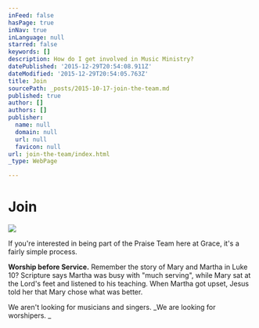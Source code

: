 ```yaml
---
inFeed: false
hasPage: true
inNav: true
inLanguage: null
starred: false
keywords: []
description: How do I get involved in Music Ministry?
datePublished: '2015-12-29T20:54:08.911Z'
dateModified: '2015-12-29T20:54:05.763Z'
title: Join
sourcePath: _posts/2015-10-17-join-the-team.md
published: true
author: []
authors: []
publisher:
  name: null
  domain: null
  url: null
  favicon: null
url: join-the-team/index.html
_type: WebPage

---
```

# Join
![](https://s3-us-west-2.amazonaws.com/the-grid-img/p/e5974284232f72b1d3ff5a7ea33c0fdeafcc78f4.jpg)

If you're interested in being part of the Praise Team here at Grace, it's a fairly simple process.

**Worship before Service.** Remember the story of Mary and Martha in Luke 10? Scripture says Martha was busy with "much serving", while Mary sat at the Lord's feet and listened to his teaching. When Martha got upset, Jesus told her that Mary chose what was better. 

We aren't looking for musicians and singers. _We are looking for worshipers. _